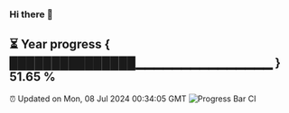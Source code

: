 ### Hi there 👋
⏳ Year progress { ███████████████▁▁▁▁▁▁▁▁▁▁▁▁▁▁▁ } 51.65 %
---
⏰ Updated on Mon, 08 Jul 2024 00:34:05 GMT
![Progress Bar CI](https://github.com/Moyi321/Moyi321/workflows/Progress%20Bar%20CI/badge.svg)
